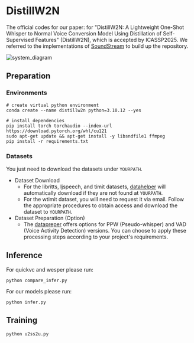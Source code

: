 # DistillW2N

The official codes for our paper: for "DistillW2N: A Lightweight One-Shot Whisper to Normal Voice Conversion Model Using Distillation of Self-Supervised Features" (DistillW2N), which is accepted by ICASSP2025. We referred to the implementations of [SoundStream](https://github.com/kaiidams/soundstream-pytorch) to build up the repository.

![system_diagram](https://github.com/user-attachments/assets/929662bf-263a-4d50-bc43-1f2ea66de777)

## Preparation
### Environments
```Shell
# create virtual python environment
conda create --name distillw2n python=3.10.12 --yes

# install dependencies
pip install torch torchaudio --index-url https://download.pytorch.org/whl/cu121
sudo apt-get update && apt-get install -y libsndfile1 ffmpeg
pip install -r requirements.txt
```
  
### Datasets
You just need to download the datasets under `YOURPATH`. 
- Dataset Download
  - For the libritts, ljspeech, and timit datasets, [datahelper](https://github.com/tan90xx/distillw2n/tree/master/datahelper) will automatically download if they are not found at `YOURPATH`.
  - For the wtimit dataset, you will need to request it via email. Follow the appropriate procedures to obtain access and download the dataset to `YOURPATH`.
- Dataset Preparation (Option)
  - The [datapreper](https://github.com/tan90xx/distillw2n/tree/master/datapreper) offers options for PPW (Pseudo-whisper) and VAD (Voice Activity Detection) versions. You can choose to apply these processing steps according to your project's requirements.

## Inference
For quickvc and wesper please run:
```Shell
python compare_infer.py
```
For our models please run:
```Shell
python infer.py
```

## Training
```Shell
python u2ss2u.py
```
